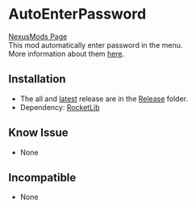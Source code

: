 # AutoEnterPassword

[NexusMods Page](https://www.nexusmods.com/broforce/mods/20)  
This mod automatically enter password in the menu.  
More information about them [here](https://steamcommunity.com/sharedfiles/filedetails/?id=2550568261).
  
## Installation

* The all and [latest](./Release/AutoEnterPassword.zip) release are in the [Release](./Release/) folder.
* Dependency: [RocketLib](https://www.nexusmods.com/broforce/mods/9)

## Know Issue

* None

## Incompatible

* None
